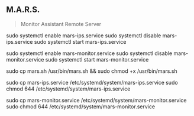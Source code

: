 ## M.A.R.S.
> Monitor Assistant Remote Server


sudo systemctl enable mars-ips.service
sudo systemctl disable mars-ips.service
sudo systemctl start mars-ips.service

sudo systemctl enable mars-monitor.service
sudo systemctl disable mars-monitor.service
sudo systemctl start mars-monitor.service


sudo cp mars.sh /usr/bin/mars.sh && sudo chmod +x /usr/bin/mars.sh

sudo cp mars-ips.service /etc/systemd/system/mars-ips.service
sudo chmod 644 /etc/systemd/system/mars-ips.service

sudo cp mars-monitor.service /etc/systemd/system/mars-monitor.service
sudo chmod 644 /etc/systemd/system/mars-monitor.service
